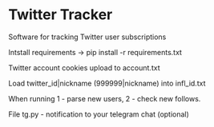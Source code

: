 # Twitter Tracker

Software for tracking Twitter user subscriptions

Intstall requirements -> pip install -r requirements.txt

Twitter account cookies upload to account.txt

Load twitter_id|nickname (999999|nickname) into infl_id.txt

When running 1 - parse new users, 2 - check new follows.

File tg.py - notification to your telegram chat (optional)
